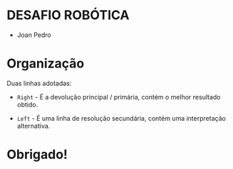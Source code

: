 # DESAFIO ROBÓTICA

- Joan Pedro

# Organização

Duas linhas adotadas:

- `Right` - É a devolução principal / primária, contém o melhor resultado obtido.

- `Left` - É uma linha de resolução secundária, contém uma interpretação alternativa.

# Obrigado! 

